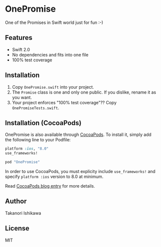 # OnePromise

One of the Promises in Swift world just for fun :-)

## Features

- Swift 2.0
- No dependencies and fits into one file
- 100% test coverage

## Installation

1. Copy `OnePromise.swift` into your project.
2. The `Promise` class is one and only one public. If you dislike, rename it as you want.
3. Your project enforces "100% test coverage"?? Copy `OnePromiseTests.swift`.

## Installation (CocoaPods)

OnePromise is also available through [CocoaPods](http://cocoapods.org). To install
it, simply add the following line to your Podfile:

```ruby
platform :ios, "8.0"
use_frameworks!

pod "OnePromise"
```

In order to use CocoaPods, you must explicity include `use_frameworks!` and specify
`platform :ios` version to 8.0 at minimum.

Read [CocoaPods blog entry](http://blog.cocoapods.org/CocoaPods-0.36/) for
more details.

## Author

Takanori Ishikawa

## License

MIT
